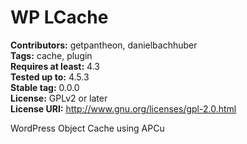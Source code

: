 # WP LCache #
**Contributors:** getpantheon, danielbachhuber  
**Tags:** cache, plugin  
**Requires at least:** 4.3  
**Tested up to:** 4.5.3  
**Stable tag:** 0.0.0  
**License:** GPLv2 or later  
**License URI:** http://www.gnu.org/licenses/gpl-2.0.html  

WordPress Object Cache using APCu
